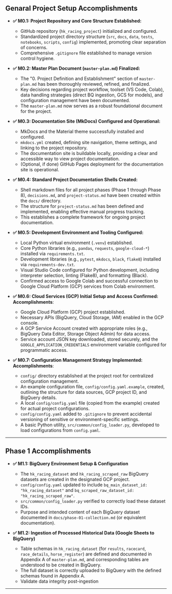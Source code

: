## Genaral Project Setup Accomplishments

* **✅ M0.1: Project Repository and Core Structure Established:**

    * GitHub repository (`hk_racing_project`) initialized and configured.
    * Standardized project directory structure (`src`, `docs`, `data`, `tests`, `notebooks`, `scripts`, `config`) implemented, promoting clear separation of concerns.
    * Comprehensive `.gitignore` file established to manage version control hygiene.

* **✅ M0.2: Master Plan Document (`master-plan.md`) Finalized:**

    * The "0. Project Definition and Establishment" section of `master-plan.md` has been thoroughly reviewed, refined, and finalized.
    * Key decisions regarding project workflow, toolset (VS Code, Colab), data handling strategies (direct BQ ingestion, GCS for models), and configuration management have been documented.
    * The `master-plan.md` now serves as a robust foundational document for the project.

* **✅ M0.3: Documentation Site (MkDocs) Configured and Operational:**

    * MkDocs and the Material theme successfully installed and configured.
    * `mkdocs.yml` created, defining site navigation, theme settings, and linking to the project repository.
    * The documentation site is buildable locally, providing a clear and accessible way to view project documentation.
    * (Optional, if done) GitHub Pages deployment for the documentation site is operational.

* **✅ M0.4: Standard Project Documentation Shells Created:**

    * Shell markdown files for all project phases (Phase 1 through Phase 8), `decisions.md`, and `project-status.md` have been created within the `docs/` directory.
    * The structure for `project-status.md` has been defined and implemented, enabling effective manual progress tracking.
    * This establishes a complete framework for ongoing project documentation.

* **✅  M0.5: Development Environment and Tooling Configured:**

    *   Local Python virtual environment (`.venv`) established.
    *   Core Python libraries (e.g., `pandas`, `requests`, `google-cloud-*`) installed via `requirements.txt`.
    *   Development libraries (e.g., `pytest`, `mkdocs`, `black`, `flake8`) installed via `requirements-dev.txt`.
    *   Visual Studio Code configured for Python development, including interpreter selection, linting (Flake8), and formatting (Black).
    *   Confirmed access to Google Colab and successful connection to Google Cloud Platform (GCP) services from Colab environment.

* **✅ M0.6: Cloud Services (GCP) Initial Setup and Access Confirmed:**
**Accomplishments**:

    *   Google Cloud Platform (GCP) project established.
    *   Necessary APIs (BigQuery, Cloud Storage, IAM) enabled in the GCP console.
    *   A GCP Service Account created with appropriate roles (e.g., BigQuery Data Editor, Storage Object Admin) for data access.
    *   Service account JSON key downloaded, stored securely, and the `GOOGLE_APPLICATION_CREDENTIALS` environment variable configured for programmatic access.

* **✅ M0.7: Configuration Management Strategy Implemented:**
**Accomplishments**:

    *   `config/` directory established at the project root for centralized configuration management.
    *   An example configuration file, `config/config.yaml.example`, created, outlining the structure for data sources, GCP project ID, and BigQuery details.
    *   A local `config/config.yaml` file (copied from the example) created for actual project configurations.
    *   `config/config.yaml` added to `.gitignore` to prevent accidental versioning of sensitive or environment-specific settings.
    *   A basic Python utility, `src/common/config_loader.py`, developed to load configurations from `config.yaml`.

---

## Phase 1 Accomplishments

* **✅ M1.1: BigQuery Environment Setup & Configuration**
    * The `hk_racing_dataset` and `hk_racing_scraped_raw` BigQuery datasets are created in the designated GCP project.
    * `config/config.yaml` updated to include `bq_main_dataset_id: "hk_racing_dataset"` and `bq_scraped_raw_dataset_id: "hk_racing_scraped_raw"`.
    * `src/common/config_loader.py` verified to correctly load these dataset IDs.
    * Purpose and intended content of each BigQuery dataset documented in `docs/phase-01-collection.md` (or equivalent documentation).

* **✅ M1.2: Ingestion of Processed Historical Data (Google Sheets to BigQuery)**
    * Table schemas in `hk_racing_dataset` (for `results`, `racecard`, `race_details`, `horse_register`) are defined and documented in Appendix A of `master-plan.md`, and corresponding tables are understood to be created in BigQuery.
    * The full dataset is correctly uploaded to BigQuery with the defined schemas found in Appendix A.
    * Validate data integrity post-ingestion
---
